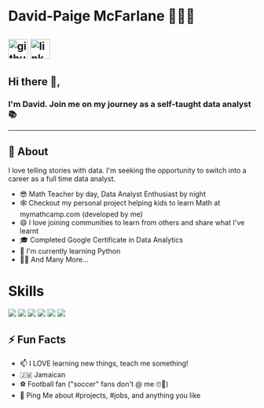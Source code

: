 # David-Paige McFarlane 👨🏾‍💻

[<img src='https://cdn.jsdelivr.net/npm/simple-icons@3.0.1/icons/github.svg' alt='github' height='40'>](https://github.com/davidpaigemcf) 
[<img src='https://cdn.jsdelivr.net/npm/simple-icons@3.0.1/icons/linkedin.svg' alt='linkedin' height='40'>](https://www.linkedin.com/in/davidpaigemcf/)  
---

## Hi there 👋,

### I'm David. Join me on my journey as a self-taught data analyst 📚
-------
  
## 🧐 About

I love telling stories with data. I'm seeking the opportunity to switch into a career as a full time data analyst. 

- 😎 Math Teacher by day, Data Analyst Enthusiast by night 
- 🕸️ Checkout my personal project helping kids to learn Math at mymathcamp.com (developed by me)
- 😄 I love joining communities to learn from others and share what I've learnt
- 🎓 Completed Google Certificate in Data Analytics
- 🌱 I'm currently learning Python 
- 🕺🏾 And Many More...

# Skills
<img src="https://img.shields.io/badge/MySQL-005C84?style=for-the-badge&logo=mysql&logoColor=white" /> <img src="https://img.shields.io/badge/Tableau-E97627?style=for-the-badge&logo=Tableau&logoColor=white" /> <img src="https://img.shields.io/badge/R-276DC3?style=for-the-badge&logo=r&logoColor=white" /> <img src="https://img.shields.io/badge/CSS3-1572B6?style=for-the-badge&logo=css3&logoColor=white" />
<img src="https://img.shields.io/badge/HTML5-E34F26?style=for-the-badge&logo=html5&logoColor=white" /> <img src= "https://img.shields.io/badge/Wordpress-21759B?style=for-the-badge&logo=wordpress&logoColor=white" />

## ⚡️ Fun Facts

- 📫 I LOVE learning new things, teach me something!
- 🇯🇲 Jamaican
- ⚽️ Football fan ("soccer" fans don't @ me 🙄🤣)
- 💬 Ping Me about #projects, #jobs, and anything you like
